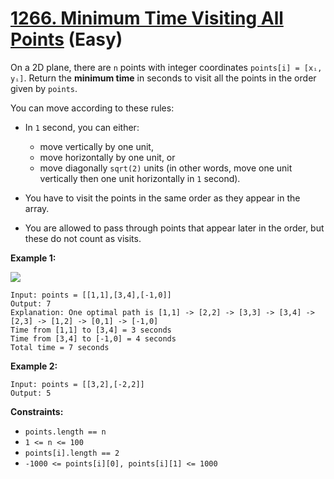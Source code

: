 # [1266. Minimum Time Visiting All Points][link] (Easy)

[link]: https://leetcode.com/problems/minimum-time-visiting-all-points/

On a 2D plane, there are `n` points with integer coordinates `points[i] = [xᵢ, yᵢ]`. Return the
**minimum time** in seconds to visit all the points in the order given by  `points`.

You can move according to these rules:

- In `1` second, you can either:

  - move vertically by one unit,
  - move horizontally by one unit, or
  - move diagonally `sqrt(2)` units (in other words, move one unit vertically then one unit
horizontally in `1` second).
- You have to visit the points in the same order as they appear in the array.
- You are allowed to pass through points that appear later in the order, but these do not count as
visits.

**Example 1:**

![](https://assets.leetcode.com/uploads/2019/11/14/1626_example_1.PNG)

```
Input: points = [[1,1],[3,4],[-1,0]]
Output: 7
Explanation: One optimal path is [1,1] -> [2,2] -> [3,3] -> [3,4] -> [2,3] -> [1,2] -> [0,1] -> [-1,0]
Time from [1,1] to [3,4] = 3 seconds
Time from [3,4] to [-1,0] = 4 seconds
Total time = 7 seconds
```

**Example 2:**

```
Input: points = [[3,2],[-2,2]]
Output: 5
```

**Constraints:**

- `points.length == n`
- `1 <= n <= 100`
- `points[i].length == 2`
- `-1000 <= points[i][0], points[i][1] <= 1000`
